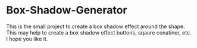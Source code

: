 # Box-Shadow-Generator
This is the small project to create a box shadow effect around the shape. This may help to create a box shadow effect buttons, sqaure conatiner, etc.
I hope you like it.
